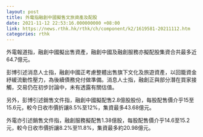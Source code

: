 ```yaml
---
layout: post
title: 外電指融創中國擬售文旅資產及配股
date: 2021-11-12 22:53:16.000000000 +08:00
link: https://news.rthk.hk/rthk/ch/component/k2/1619581-20211112.htm
categories: rthk
---
```


外電報道指，融創中國擬出售資產，融創中國及融創服務亦擬配股集資合共最多近64.7億元。

彭博引述消息人士指，融創中國正考慮整體出售旗下文化及旅遊資產，以回籠資金紓緩流動性壓力，為後續債務兌付做準備。消息人士指，融創正與部分潛在買家接觸，交易仍在初步討論中，未有透露有關估值。

另外，彭博引述銷售文件指，融創中國擬配售2.8億股股份，每股配售價介乎15至15.6元，較今日收市價折讓8.5%至12%，集資最多43.68億元。

外電亦引述銷售文件指，融創服務擬配售1.38億股，每股配售價介乎14.6至15.2元，較今日收市價折讓8.2%至11.8%，集資最多約20.98億元。
